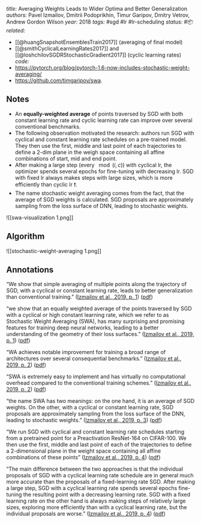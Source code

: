 *title:* Averaging Weights Leads to Wider Optima and Better Generalization
*authors:* Pavel Izmailov, Dmitrii Podoprikhin, Timur Garipov, Dmitry Vetrov, Andrew Gordon Wilson
*year:* 2018
*tags:* #sgd #lr #lr-scheduling 
*status:* #📦 
*related:*
- [[@huangSnapshotEnsemblesTrain2017]] (averaging of final model)
- [[@smithCyclicalLearningRates2017]] and [[@loshchilovSGDRStochasticGradient2017]] (cyclic learning rates)
*code:* 
- https://pytorch.org/blog/pytorch-1.6-now-includes-stochastic-weight-averaging/
- https://github.com/timgaripov/swa.

## Notes 
- An **equally-weighted average** of points traversed by SGD with both constant learning rate and cyclic learning rate can improve over several conventional benchmarks.
- The following observation motivated the research: authors run SGD with cyclical and constant learning rate schedules on a pre-trained model. They then use the first, middle and last point of each trajectories to define a 2-dim plane in the weigh space containing all affine combinations of start, mid and end point.
- After making a large step (every $\mod(i,c)$) with cyclical lr, the optimizer spends several epochs for fine-tuning with decreasing lr. SGD with fixed lr always makes steps with large sizes, which is more efficiently than cyclic lr ❗. 
- The name stochastic weight averaging comes from the fact, that the average of SGD weights is calculated. SGD proposals are approximately sampling from the loss surface of DNN, leading to stochastic weights.

![[swa-visualization 1.png]]

## Algorithm
![[stochastic-weight-averaging 1.png]]

## Annotations
“We show that simple averaging of multiple points along the trajectory of SGD, with a cyclical or constant learning rate, leads to better generalization than conventional training.” ([Izmailov et al., 2019, p. 1](zotero://select/library/items/LYLQRDUK)) ([pdf](zotero://open-pdf/library/items/QQHKVF8J?page=1&annotation=A8UJWJNU))

“we show that an equally weighted average of the points traversed by SGD with a cyclical or high constant learning rate, which we refer to as Stochastic Weight Averaging (SWA), has many surprising and promising features for training deep neural networks, leading to a better understanding of the geometry of their loss surfaces.” ([Izmailov et al., 2019, p. 1](zotero://select/library/items/LYLQRDUK)) ([pdf](zotero://open-pdf/library/items/QQHKVF8J?page=1&annotation=3RZSNU8M))

“WA achieves notable improvement for training a broad range of architectures over several consequential benchmarks.” ([Izmailov et al., 2019, p. 2](zotero://select/library/items/LYLQRDUK)) ([pdf](zotero://open-pdf/library/items/QQHKVF8J?page=2&annotation=LNJYMF9I))

“SWA is extremely easy to implement and has virtually no computational overhead compared to the conventional training schemes.” ([Izmailov et al., 2019, p. 2](zotero://select/library/items/LYLQRDUK)) ([pdf](zotero://open-pdf/library/items/QQHKVF8J?page=2&annotation=RDT93C8J))

“the name SWA has two meanings: on the one hand, it is an average of SGD weights. On the other, with a cyclical or constant learning rate, SGD proposals are approximately sampling from the loss surface of the DNN, leading to stochastic weights.” ([Izmailov et al., 2019, p. 3](zotero://select/library/items/LYLQRDUK)) ([pdf](zotero://open-pdf/library/items/QQHKVF8J?page=3&annotation=WCW8NBE3))

“We run SGD with cyclical and constant learning rate schedules starting from a pretrained point for a Preactivation ResNet-164 on CIFAR-100. We then use the first, middle and last point of each of the trajectories to define a 2-dimensional plane in the weight space containing all affine combinations of these points” ([Izmailov et al., 2019, p. 4](zotero://select/library/items/LYLQRDUK)) ([pdf](zotero://open-pdf/library/items/QQHKVF8J?page=4&annotation=B4LWMH7A))

“The main difference between the two approaches is that the individual proposals of SGD with a cyclical learning rate schedule are in general much more accurate than the proposals of a fixed-learning rate SGD. After making a large step, SGD with a cyclical learning rate spends several epochs fine-tuning the resulting point with a decreasing learning rate. SGD with a fixed learning rate on the other hand is always making steps of relatively large sizes, exploring more efficiently than with a cyclical learning rate, but the individual proposals are worse.” ([Izmailov et al., 2019, p. 4](zotero://select/library/items/LYLQRDUK)) ([pdf](zotero://open-pdf/library/items/QQHKVF8J?page=4&annotation=IMCF3D8N))
